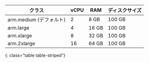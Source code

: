 | クラス                | vCPU | RAM   | ディスクサイズ |
| ------------------ | ---- | ----- | ------- |
| arm.medium (デフォルト) | 2    | 8 GB  | 100 GB  |
| arm.large          | 4    | 16 GB | 100 GB  |
| arm.xlarge         | 8    | 32 GB | 100 GB  |
| arm.2xlarge        | 16   | 64 GB | 100 GB  |
{: class="table table-striped"}
